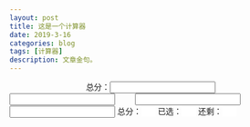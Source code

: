 ```yaml
---
layout: post
title: 这是一个计算器
date: 2019-3-16
categories: blog
tags: [计算器]
description: 文章金句。
---
```


<html>
    <head>
    <meta http-equiv="Content-Type" content="text/html; charset=utf-8" /> 
        <title>无标题</title>
        <script type="text/javascript">
        function sum(obj) {
var z = document.getElementById("z");
            var a = document.getElementById("a");
            var b = document.getElementById("b");
            var c = document.getElementById("c");
all.value=parseInt(z.value);
if(a.value!='')
{
y.value=parseInt(a.value);
h.value=parseInt(z.value)-parseInt(a.value);
}
if(a.value!=''&&b.value!='')
{
y.value=parseInt(b.value)+parseInt(a.value);
h.value=parseInt(z.value)-parseInt(a.value)-parseInt(b.value);
}
if(a.value!=''&&b.value!=''&&c.value!='')
{
y.value=parseInt(b.value)+parseInt(a.value)+parseInt(c.value);
h.value=parseInt(z.value)-parseInt(a.value)-parseInt(b.value)-parseInt(c.value);
}
        }
        </script>
    </head>
    <body>
总分：<input type="text" id="z" onkeyup="sum(this);" />
        <input type="text" id="a" onkeyup="sum(this);" />
        <input type="text" id="b" onkeyup="sum(this);" />
        <input type="text" id="c" onkeyup="sum(this);" />
总分：<input type='text' id='all' style="border:0px solid white; width:25px" />
已选：<input type='text' id='y' style="border:0px solid white; width:25px" />
还剩：<input type='text' id='h' style="border:0px solid white; width:25px" />
    </body>
 
</html>

